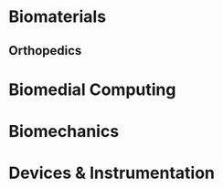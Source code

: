 # Biomaterials
## Orthopedics

## 

# Biomedial Computing

# Biomechanics

# Devices & Instrumentation
